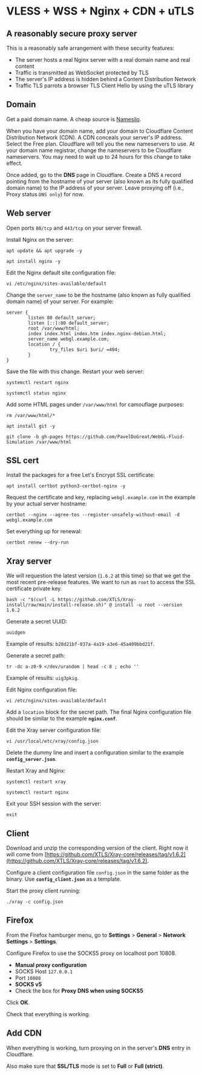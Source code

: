 # VLESS + WSS + Nginx + CDN + uTLS

## A reasonably secure proxy server

This is a reasonably safe arrangement with these security features:

* The server hosts a real Nginx server with a real domain name and real content
* Traffic is transmitted as WebSocket protected by TLS
* The server's IP address is hidden behind a Content Distribution Network
* Traffic TLS parrots a browser TLS Client Hello by using the uTLS library

## Domain

Get a paid domain name. A cheap source is [Namesilo](https://www.namesilo.com).

When you have your domain name, add your domain to Cloudflare Content Distribution Network (CDN). A CDN conceals your server's IP address. Select the Free plan. Cloudflare will tell you the new nameservers to use. At your domain name registrar, change the nameservers to be Cloudflare nameservers. You may need to wait up to 24 hours for this change to take effect. 

Once added, go to the **DNS** page in Cloudflare. Create a DNS `A` record pointing from the hostname of your server (also known as its fully qualified domain name) to the IP address of your server. Leave proxying off (i.e., Proxy status `DNS only`) for now.

## Web server

Open ports `80/tcp` and `443/tcp` on your server firewall.

Install Nginx on the server:

```
apt update && apt upgrade -y

apt install nginx -y
```

Edit the Nginx default site configuration file:

```
vi /etc/nginx/sites-available/default
```

Change the `server_name` to be the hostname (also known as fully qualified domain name) of your server. For example:

```
server {
        listen 80 default_server;
        listen [::]:80 default_server;
        root /var/www/html;
        index index.html index.htm index.nginx-debian.html;
        server_name webgl.example.com;
        location / {
                try_files $uri $uri/ =404;
        }
}
```

Save the file with this change. Restart your web server:

```
systemctl restart nginx

systemctl status nginx
```

Add some HTML pages under `/var/www/html` for camouflage purposes:

```
rm /var/www/html/*

apt install git -y

git clone -b gh-pages https://github.com/PavelDoGreat/WebGL-Fluid-Simulation /var/www/html
```

## SSL cert

Install the packages for a free Let's Encrypt SSL certificate:

```
apt install certbot python3-certbot-nginx -y
```

Request the certificate and key, replacing `webgl.example.com` in the example by your actual server hostname:

```
certbot --nginx --agree-tos --register-unsafely-without-email -d webgl.example.com
```

Set everything up for renewal:

```
certbot renew --dry-run
```

## Xray server

We will requestion the latest version (`1.6.2` at this time) so that we get the most recent pre-release features. We want to run as `root` to access the SSL certificate private key.

```
bash -c "$(curl -L https://github.com/XTLS/Xray-install/raw/main/install-release.sh)" @ install -u root --version 1.6.2
```

Generate a secret UUID:

```
uuidgen
```

Example of results: `b28d21bf-037a-4a19-a3e6-45a409bbd21f`.

Generate a secret path:

```
tr -dc a-z0-9 </dev/urandom | head -c 8 ; echo ''
```

Example of results: `uig3pkig`.

Edit Nginx configuration file:

```
vi /etc/nginx/sites-available/default
```

Add a `location` block for the secret path. The final Nginx configuration file should be similar to the example **`nginx.conf`**.

Edit the Xray server configuration file:

```
vi /usr/local/etc/xray/config.json
```

Delete the dummy line and insert a configuration similar to the example **`config_server.json`**.

Restart Xray and Nginx:

```
systemctl restart xray

systemctl restart nginx
```

Exit your SSH session with the server:

```
exit
```

## Client

Download and unzip the corresponding version of the client. Right now it will come from [https://github.com/XTLS/Xray-core/releases/tag/v1.6.2](https://github.com/XTLS/Xray-core/releases/tag/v1.6.2).

Configure a client configuration file `config.json` in the same folder as the binary. Use **`config_client.json`** as a template.

Start the proxy client running:

```
./xray -c config.json
```

## Firefox

From the Firefox hamburger menu, go to **Settings** > **General** > **Network Settings** > **Settings**.

Configure Firefox to use the SOCKS5 proxy on localhost port 10808.

* **Manual proxy configuration**
* SOCKS Host `127.0.0.1`
* Port `10808`
* **SOCKS v5**
* Check the box for **Proxy DNS when using SOCKS5**

Click **OK**.

Check that everything is working.

## Add CDN

When everything is working, turn proxying on in the server's **DNS** entry in Cloudflare.

Also make sure that **SSL/TLS** mode is set to **Full** or **Full (strict)**.
